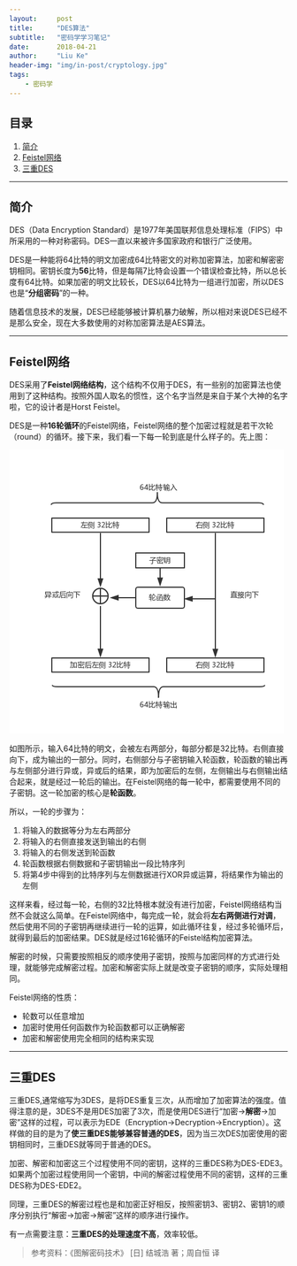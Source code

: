 ```yaml
---
layout:     post
title:      "DES算法"
subtitle:   "密码学学习笔记"
date:       2018-04-21
author:     "Liu Ke"
header-img: "img/in-post/cryptology.jpg"
tags:
    - 密码学
---
```


## 目录

1. [简介](#introduction)
2. [Feistel网络](#Feistel)
3. [三重DES](#3DES)

---

## 简介

DES（Data Encryption Standard）是1977年美国联邦信息处理标准（FIPS）中所采用的一种对称密码。DES一直以来被许多国家政府和银行广泛使用。

DES是一种能将64比特的明文加密成64比特密文的对称加密算法，加密和解密密钥相同。密钥长度为**56**比特，但是每隔7比特会设置一个错误检查比特，所以总长度有64比特。如果加密的明文比较长，DES以64比特为一组进行加密，所以DES也是“**分组密码**”的一种。

随着信息技术的发展，DES已经能够被计算机暴力破解，所以相对来说DES已经不是那么安全，现在大多数使用的对称加密算法是AES算法。

---

## Feistel网络

DES采用了**Feistel网络结构**，这个结构不仅用于DES，有一些别的加密算法也使用到了这种结构。按照外国人取名的惯性，这个名字当然是来自于某个大神的名字啦，它的设计者是Horst Feistel。 

DES是一种**16轮循环**的Feistel网络，Feistel网络的整个加密过程就是若干次轮（round）的循环。接下来，我们看一下每一轮到底是什么样子的。先上图：

![](https://raw.githubusercontent.com/dugu0808/dugu0808.github.io/master/img/180421/DES.png)

如图所示，输入64比特的明文，会被左右两部分，每部分都是32比特。右侧直接向下，成为输出的一部分。同时，右侧部分与子密钥输入轮函数，轮函数的输出再与左侧部分进行异或，异或后的结果，即为加密后的左侧，左侧输出与右侧输出结合起来，就是经过一轮后的输出。在Feistel网络的每一轮中，都需要使用不同的子密钥。这一轮加密的核心是**轮函数**。

所以，一轮的步骤为：

1. 将输入的数据等分为左右两部分
2. 将输入的右侧直接发送到输出的右侧
3. 将输入的右侧发送到轮函数
4. 轮函数根据右侧数据和子密钥输出一段比特序列
5. 将第4步中得到的比特序列与左侧数据进行XOR异或运算，将结果作为输出的左侧

这样来看，经过每一轮，右侧的32比特根本就没有进行加密，Feistel网络结构当然不会就这么简单。在Feistel网络中，每完成一轮，就会将**左右两侧进行对调**，然后使用不同的子密钥再继续进行一轮的运算，如此循环往复，经过多轮循环后，就得到最后的加密结果。DES就是经过16轮循环的Feistel结构加密算法。

解密的时候，只需要按照相反的顺序使用子密钥，按照与加密同样的方式进行处理，就能够完成解密过程。加密和解密实际上就是改变子密钥的顺序，实际处理相同。

Feistel网络的性质：

- 轮数可以任意增加
- 加密时使用任何函数作为轮函数都可以正确解密
- 加密和解密使用完全相同的结构来实现

---

## 三重DES

三重DES,通常缩写为3DES，是将DES重复三次，从而增加了加密算法的强度。值得注意的是，3DES不是用DES加密了3次，而是使用DES进行“加密→**解密**→加密”这样的过程，可以表示为EDE（Encryption→Decryption→Encryption）。这样做的目的是为了**使三重DES能够兼容普通的DES**，因为当三次DES加密使用的密钥相同时，三重DES就等同于普通的DES。

加密、解密和加密这三个过程使用不同的密钥，这样的三重DES称为DES-EDE3。如果两个加密过程使用同一个密钥，中间的解密过程使用不同的密钥，这样的三重DES称为DES-EDE2。

同理，三重DES的解密过程也是和加密正好相反，按照密钥3、密钥2、密钥1的顺序分别执行“解密→加密→解密”这样的顺序进行操作。

有一点需要注意：**三重DES的处理速度不高**，效率较低。


> 参考资料：《图解密码技术》 [日] 结城浩 著；周自恒 译
